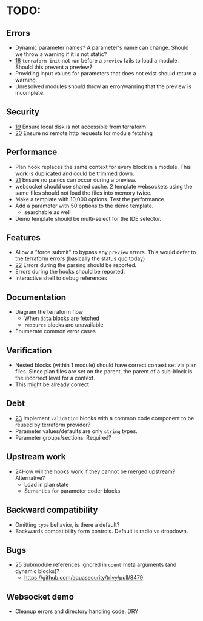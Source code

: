 # TODO:

## Errors

- Dynamic parameter names? A parameter's name can change. Should we throw a warning if it is not static?
- [18](https://github.com/coder/preview/issues/18) `terraform init` not run before a `preview` fails to load a module. Should this prevent a preview?
- Providing input values for parameters that does not exist should return a warning.
- Unresolved modules should throw an error/warning that the preview is incomplete.

## Security

- [19](https://github.com/coder/preview/issues/19) Ensure local disk is not accessible from terraform
- [20](https://github.com/coder/preview/issues/20) Ensure no remote http requests for module fetching

## Performance

- Plan hook replaces the same context for every block in a module. This work is duplicated and could be trimmed down.
- [21](https://github.com/coder/preview/issues/21) Ensure no panics can occur during a preview.
- websocket should use shared cache. 2 template websockets using the same files should not load the files into memory twice. 
- Make a template with 10,000 options. Test the performance.
- Add a parameter with 50 options to the demo template.
  - searchable as well
- Demo template should be multi-select for the IDE selector.

## Features

- Allow a "force submit" to bypass any `preview` errors. This would defer to the terraform errors (basically the status quo today)
- [22](https://github.com/coder/preview/issues/22) Errors during the parsing should be reported.
- Errors during the hooks should be reported.
- Interactive shell to debug references

## Documentation

- Diagram the terraform flow
  - When `data` blocks are fetched
  - `resource` blocks are unavailable
- Enumerate common error cases


## Verification

- Nested blocks (within 1 module) should have correct context set via plan files. Since plan files are set on the parent, the parent of a sub-block is the incorrect level for a context.
 - This might be already correct

## Debt

- [23](https://github.com/coder/preview/issues/23) Implement `validation` blocks with a common code component to be reused by terraform provider?
- Parameter values/defaults are only `string` types. 
- Parameter groups/sections. Required?

## Upstream work

- [24](https://github.com/coder/preview/issues/24)How will the hooks work if they cannot be merged upstream? Alternative?
  - Load in plan state
  - Semantics for parameter coder blocks

## Backward compatibility

- Omitting `type` behavior, is there a default?
- Backwards compatibility form controls. Default is radio vs dropdown. 

## Bugs

- [25](https://github.com/coder/preview/issues/25) Submodule references ignored in `count` meta arguments (and dynamic blocks)?
  - https://github.com/aquasecurity/trivy/pull/8479 

## Websocket demo

- Cleanup errors and directory handling code. DRY